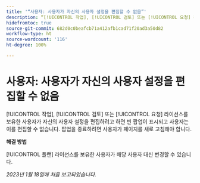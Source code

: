 ```yaml
---
title: '“사용자: 사용자가 자신의 사용자 설정을 편집할 수 없음”'
description: “[!UICONTROL 작업], [!UICONTROL 검토] 또는 [!UICONTROL 요청] 라이선스를 보유한 사용자가 자신의 사용자 설정을 편집하려고 하면 빈 팝업이 표시되고 사용자는 이를 편집할 수 없습니다. 팝업을 종료하려면 사용자가 페이지를 새로 고침해야 합니다.”
hidefromtoc: true
source-git-commit: 682d0c0beafcb71a412afb1cad71f20ad3a50d82
workflow-type: ht
source-wordcount: '116'
ht-degree: 100%

---
```



# 사용자: 사용자가 자신의 사용자 설정을 편집할 수 없음

[!UICONTROL 작업], [!UICONTROL 검토] 또는 [!UICONTROL 요청] 라이선스를 보유한 사용자가 자신의 사용자 설정을 편집하려고 하면 빈 팝업이 표시되고 사용자는 이를 편집할 수 없습니다. 팝업을 종료하려면 사용자가 페이지를 새로 고침해야 합니다.

**해결 방법**

[!UICONTROL 플랜] 라이선스를 보유한 사용자가 해당 사용자 대신 변경할 수 있습니다.

_2023년 1월 18일에 처음 보고되었습니다._

